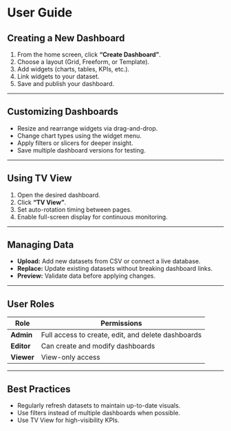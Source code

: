# User Guide

## Creating a New Dashboard
1. From the home screen, click **“Create Dashboard”**.
2. Choose a layout (Grid, Freeform, or Template).
3. Add widgets (charts, tables, KPIs, etc.).
4. Link widgets to your dataset.
5. Save and publish your dashboard.

---

## Customizing Dashboards
- Resize and rearrange widgets via drag-and-drop.
- Change chart types using the widget menu.
- Apply filters or slicers for deeper insight.
- Save multiple dashboard versions for testing.

---

## Using TV View
1. Open the desired dashboard.
2. Click **“TV View”**.
3. Set auto-rotation timing between pages.
4. Enable full-screen display for continuous monitoring.

---

## Managing Data
- **Upload:** Add new datasets from CSV or connect a live database.
- **Replace:** Update existing datasets without breaking dashboard links.
- **Preview:** Validate data before applying changes.

---

## User Roles
| Role | Permissions |
|------|--------------|
| **Admin** | Full access to create, edit, and delete dashboards |
| **Editor** | Can create and modify dashboards |
| **Viewer** | View-only access |

---

## Best Practices
- Regularly refresh datasets to maintain up-to-date visuals.  
- Use filters instead of multiple dashboards when possible.  
- Use TV View for high-visibility KPIs.
